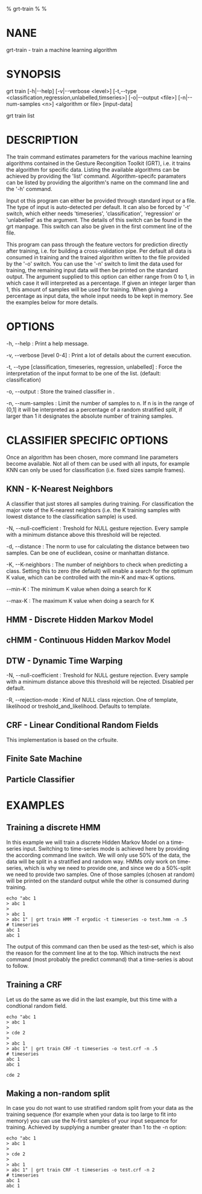 % grt-train
% 
% 

# NANE

 grt-train - train a machine learning algorithm

# SYNOPSIS
 grt train [-h|--help] [-v|--verbose \<level\>] [-t,--type \<classification,regression,unlabelled,timseries\>]
           [-o|--output \<file\>] [-n|--num-samples \<n\>]
           \<algorithm or file\> [input-data]

 grt train list

# DESCRIPTION
 The train command estimates parameters for the various machine learning algorithms contained in the Gesture Recongition Toolkit (GRT), i.e. it trains the algorithm for specific data. Listing the available algorithms can be achieved by providing the 'list' command. Algorithm-specifc paramaters can be listed by providing the algorithm's name on the command line and the '-h' command.

 Input ot this program can either be provided through standard input or a file. The type of input is auto-detected per default. It can also be forced by '-t' switch, which either needs 'timeseries', 'classification', 'regression' or 'unlabelled' as the argument. The details of this switch can be found in the grt manpage. This switch can also be given in the first comment line of the file.

 This program can pass through the feature vectors for prediction directly after training, i.e. for building a cross-validation pipe. Per default all data is consumed in training and the trained algorithm written to the file provided by the '-o' switch. You can use the '-n' switch to limit the data used for training, the remaining input data will then be printed on the standard output. The argument supplied to this option can either range from 0 to 1, in which case it will interpreted as a percentage. If given an integer larger than 1, this amount of samples will be used for training. When giving a percentage as input data, the whole input needs to be kept in memory. See the examples below for more details.


# OPTIONS
-h, --help
:   Print a help message.
 
-v, --verbose [level 0-4]
:   Print a lot of details about the current execution.

-t, --type [classification, timeseries, regression, unlabelled]
:   Force the interpretation of the input format to be one of the list. (default: classification)

-o, --output <file>
:   Store the trained classifier in <file>.

-n, --num-samples <n>
:   Limit the number of samples to n. If n is in the range of (0,1] it will be interpreted as a percentage of a random stratified split, if larger than 1 it designates the absolute number of training samples.

# CLASSIFIER SPECIFIC OPTIONS

 Once an algorithm has been chosen, more command line parameters become available. Not all of them can be used with all inputs, for example KNN can only be used for classification (i.e. fixed sizes sample frames).

## KNN - K-Nearest Neighbors
A classifier that just stores all samples during training. For classification the major vote of the K-nearest neighbors (i.e. the K training samples with lowest distance to the classification sample) is used.

-N, --null-coefficient
:   Treshold for NULL gesture rejection. Every sample with a minimum distance above this threshold will be rejected.

-d, --distance
:   The norm to use for calculating the distance between two samples. Can be one of euclidean, cosine or manhattan distance.

-K, --K-neighbors
:   The number of neighbors to check when predicting a class. Setting this to zero (the default) will enable a search for the optimum K value, which can be controlled with the min-K and max-K options.

--min-K
:   The minimum K value when doing a search for K

--max-K
:   The maximum K value when doing a search for K

## HMM - Discrete Hidden Markov Model

## cHMM - Continuous Hidden Markov Model

## DTW - Dynamic Time Warping
-N, --null-coefficient
:   Treshold for NULL gesture rejection. Every sample with a minimum distance above this threshold will be rejected. Disabled per default.

-R, --rejection-mode
:   Kind of NULL class rejection. One of template, likelihood or treshold_and_likelihood. Defaults to template.

## CRF - Linear Conditional Random Fields
This implementation is based on the crfsuite.

## Finite Sate Machine

## Particle Classifier

# EXAMPLES

## Training a discrete HMM
 In this example we will train a discrete Hidden Markov Model on a time-series input. Switching to time-series mode is achieved here by providing the according command line switch. We will only use 50% of the data, the data will be split in a stratified and random way. HMMs only work on time-series, which is why we need to provide one, and since we do a 50%-split we need to provide two samples. One of those samples (chosen at random) will be printed on the standard output while the other is consumed during training.

    echo "abc 1
    > abc 1
    >
    > abc 1
    > abc 1" | grt train HMM -T ergodic -t timeseries -o test.hmm -n .5
    # timeseries
    abc	1
    abc	1

 The output of this command can then be used as the test-set, which is also the reason for the comment line at to the top. Which instructs the next command (most probably the predict command) that a time-series is about to follow.

## Training a CRF
 Let us do the same as we did in the last example, but this time with a condtional random field.

    echo "abc 1
    > abc 1
    > 
    > cde 2
    >
    > abc 1
    > abc 1" | grt train CRF -t timeseries -o test.crf -n .5
    # timeseries
    abc	1
    abc	1
    
    cde	2

## Making a non-random split
 In case you do not want to use stratified random split from your data as the training sequence (for example when your data is too large to fit into memory) you can use the N-first samples of your input sequence for training. Achieved by supplying a number greater than 1 to the -n option:

    echo "abc 1
    > abc 1
    >
    > cde 2
    >
    > abc 1
    > abc 1" | grt train CRF -t timeseries -o test.crf -n 2
    # timeseries
    abc 1
    abc 1

